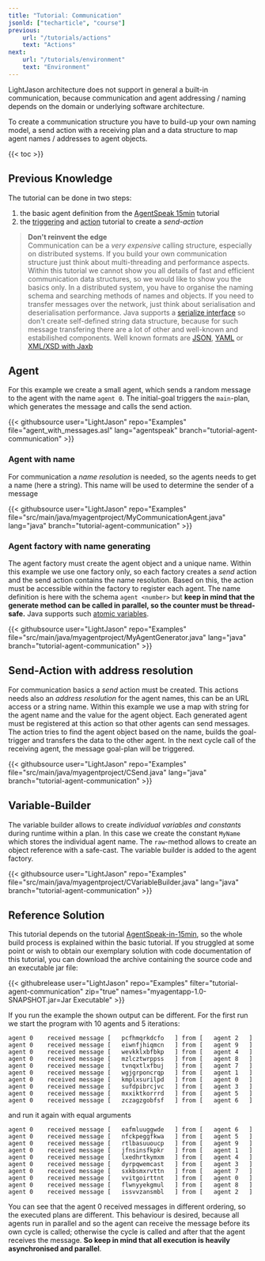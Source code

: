 ```yaml
---
title: "Tutorial: Communication"
jsonld: ["techarticle", "course"]
previous:
    url: "/tutorials/actions"
    text: "Actions"
next:
    url: "/tutorials/environment"
    text: "Environment"              
---
```


LightJason architecture does not support in general a built-in communication, because communication and
agent addressing / naming depends on the domain or underlying software architecture. 
<!--more-->

To create a communication structure you have to build-up your own naming model, a send action with a receiving plan and a data structure to map agent names / addresses to agent objects.

{{< toc >}}


## Previous Knowledge

The tutorial can be done in two steps:

1. the basic agent definition from the [AgentSpeak 15min](/tutorials/agentspeak-in-fifteen-minutes/) tutorial
2. the [triggering](/tutorials/trigger/) and [action](/tutorials/actions/) tutorial to create a _send-action_

> __Don't reinvent the edge__
> <br/>
> Communication can be a _very expensive_ calling structure, especially on distributed systems. If
> you build your own communication structure
> just think about multi-threading and performance aspects. Within this tutorial we cannot show you
> all details of fast and efficient communication
> data structures, so we would like to show you the basics only. In a distributed system, you have to
> organise the naming schema and searching methods of names and objects. If you need to transfer
> messages over the network, just think about
> serialisation and deserialisation performance.
> Java supports a [serialize interface](https://docs.oracle.com/javase/tutorial/jndi/objects/serial.html)
> so don't create self-defined string data structure, because for such message transfering there
> are a lot of other and well-known and estabilished components. Well known formats
> are [JSON](https://en.wikipedia.org/wiki/JavaScript_Object_Notation), [YAML](https://en.wikipedia.org/wiki/YAML) or [XML/XSD with Jaxb](https://en.wikipedia.org/wiki/Java_Architecture_for_XML_Binding)


## Agent

For this example we create a small agent, which sends a random message to the agent with the name ```agent 0```. The initial-goal triggers the ```main```-plan, which generates the message and calls the send action.

<!-- htmlmin:ignore -->
{{< githubsource user="LightJason" repo="Examples" file="agent_with_messages.asl" lang="agentspeak" branch="tutorial-agent-communication" >}}
<!-- htmlmin:ignore -->



### Agent with name

For communication a _name resolution_ is needed, so the agents needs to get a name (here a string). This name will be used to determine the sender
of a message

<!-- htmlmin:ignore -->
{{< githubsource user="LightJason" repo="Examples" file="src/main/java/myagentproject/MyCommunicationAgent.java" lang="java" branch="tutorial-agent-communication" >}}
<!-- htmlmin:ignore -->

### Agent factory with name generating

The agent factory must create the agent object and a unique name. Within this example we use one factory only, so
each factory creates a _send_ action and the send action contains the name resolution. Based on this, the action must
be accessible within the factory to register each agent. The name definition is here with the schema ```agent <number>```
but __keep in mind that the generate method can be called in parallel, so the counter must be thread-safe.__ Java
supports such [atomic variables](https://docs.oracle.com/javase/tutorial/essential/concurrency/atomicvars.html).

<!-- htmlmin:ignore -->
{{< githubsource user="LightJason" repo="Examples" file="src/main/java/myagentproject/MyAgentGenerator.java" lang="java" branch="tutorial-agent-communication" >}}
<!-- htmlmin:ignore -->



## Send-Action with address resolution

For communication basics a _send_ action must be created. This actions needs also an _address resolution_ for the agent names, this can be an URL access or a string name. Within this example we use a map with string for the agent name and the value for the agent object. Each generated agent must be registered at this action so that other agents can send messages. The action tries to find the agent object based on the name, builds the goal-trigger and transfers the data to the other agent. In the next cycle call of the receiving agent, the message goal-plan will be triggered.

<!-- htmlmin:ignore -->
{{< githubsource user="LightJason" repo="Examples" file="src/main/java/myagentproject/CSend.java" lang="java" branch="tutorial-agent-communication" >}}
<!-- htmlmin:ignore -->




## Variable-Builder

The variable builder allows to create _individual variables and constants_ during runtime within a plan. In this case we create the constant ```MyName``` which stores the individual agent name. The ```raw```-method allows to create an object reference with a safe-cast. The variable builder is added to the agent factory.

<!-- htmlmin:ignore -->
{{< githubsource user="LightJason" repo="Examples" file="src/main/java/myagentproject/CVariableBuilder.java" lang="java" branch="tutorial-agent-communication" >}}
<!-- htmlmin:ignore -->


## Reference Solution

This tutorial depends on the tutorial [AgentSpeak-in-15min](/tutorials/agentspeak-in-fifteen-minutes), so the whole build process is explained within the basic tutorial. If you struggled at some point or wish to obtain our exemplary solution with code documentation of this tutorial, you can download the archive containing the source code and an executable jar file:

{{< githubrelease user="LightJason" repo="Examples" filter="tutorial-agent-communication" zip="true" names="myagentapp-1.0-SNAPSHOT.jar=Jar Executable" >}}

If you run the example the shown output can be different. For the first run we start the program with 10 agents and 5 iterations:

```commandline
agent 0    received message [   pcfhmqrkdcfo   ] from [   agent 2   ]
agent 0    received message [   eiwnfjhiqmcn   ] from [   agent 9   ]
agent 0    received message [   wevkklxbfbkp   ] from [   agent 4   ]
agent 0    received message [   mzlcztwrppss   ] from [   agent 8   ]
agent 0    received message [   tvnqxtlxfbuj   ] from [   agent 7   ]
agent 0    received message [   wgjgrponcrqp   ] from [   agent 1   ]
agent 0    received message [   kmplxsurilpd   ] from [   agent 0   ]
agent 0    received message [   sufdpibrcjvc   ] from [   agent 3   ]
agent 0    received message [   mxxiktkorrrd   ] from [   agent 5   ]
agent 0    received message [   zczagzgobfsf   ] from [   agent 6   ]
```

and run it again with equal arguments

```commandline
agent 0    received message [   eafmluuggwde   ] from [   agent 6   ]
agent 0    received message [   nfckpeggfkwa   ] from [   agent 5   ]
agent 0    received message [   rtlbasuuoucp   ] from [   agent 9   ]
agent 0    received message [   jfnsinsfkpkr   ] from [   agent 1   ]
agent 0    received message [   lxedhrtkymxm   ] from [   agent 4   ]
agent 0    received message [   dyrpqwemcast   ] from [   agent 3   ]
agent 0    received message [   sxkbsmxrvttn   ] from [   agent 7   ]
agent 0    received message [   vvitgoirttnt   ] from [   agent 0   ]
agent 0    received message [   flwnyyekgmul   ] from [   agent 8   ]
agent 0    received message [   issvvzansmbl   ] from [   agent 2   ]
```

You can see that the agent 0 received messages in different ordering, so the executed plans are different. This behaviour is desired, because all agents run in parallel and so the agent can receive the message before its own cycle is called; otherwise the cycle is called and after that the agent receives the message. __So keep in mind that all execution is heavily asynchronised and parallel__.
